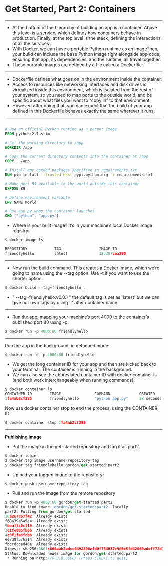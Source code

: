 
# Get Started, Part 2: Containers

---

* At the bottom of the hierarchy of building an app is a container. Above this level is a service, which defines how containers behave in production. Finally, at the top level is the stack, defining the interactions of all the services.
* With Docker, we can have a portable Python runtime as an imageThen, your build can include the base Python image right alongside app code, ensuring that app, its dependencies, and the runtime, all travel together.
* These portable images are defined by a file called a Dockerfile.

---

* Dockerfile defines what goes on in the environment inside the container.
* Access to resources like networking interfaces and disk drives is virtualized inside this environment, which is isolated from the rest of your system, so you need to map ports to the outside world, and be specific about what files you want to “copy in” to that environment.
* However, after doing that, you can expect that the build of your app defined in this Dockerfile behaves exactly the same wherever it runs.

---

```Dockerfile

# Use an official Python runtime as a parent image
FROM python:2.7-slim

# Set the working directory to /app
WORKDIR /app

# Copy the current directory contents into the container at /app
COPY . /app

# Install any needed packages specified in requirements.txt
RUN pip install --trusted-host pypi.python.org -r requirements.txt

# Make port 80 available to the world outside this container
EXPOSE 80

# Define environment variable
ENV NAME World

# Run app.py when the container launches
CMD ["python", "app.py"]


```

* Where is your built image? It’s in your machine’s local Docker image registry:

```javascript
$ docker image ls

REPOSITORY            TAG                 IMAGE ID
friendlyhello         latest              326387cea398
```

---

* Now run the build command. This creates a Docker image, which we’re going to name using the --tag option. Use -t if you want to use the shorter option.

```javascript
$ docker build --tag=friendlyhello .
```

* " --tag=friendlyhello:v0.0.1 " the default tag is set as 'latest' but we can give our own tags by using ':' after container name.

---

* Run the app, mapping your machine’s port 4000 to the container’s published port 80 using -p:

```javascript
$ docker run -p 4000:80 friendlyhello
```

---

Run the app in the background, in detached mode:

```javascript
$ docker run -d -p 4000:80 friendlyhello
```

* We get the long container ID for your app and then are kicked back to your terminal. The container is running in the background.
* We can also see the abbreviated container ID with docker container ls (and both work interchangeably when running commands):

```javascript
$ docker container ls
CONTAINER ID        IMAGE               COMMAND             CREATED
1fa4ab2cf395        friendlyhello       "python app.py"     28 seconds ago

```

Now use docker container stop to end the process, using the CONTAINER ID

```javascript
$ docker container stop 1fa4ab2cf395
```

---

**Publishing image**


* Put the image in the get-started repository and tag it as part2.

```javascript
$ docker login
$ docker tag image username/repository:tag
$ docker tag friendlyhello gordon/get-started:part2
```

* Upload your tagged image to the repository:

```javascript
$ docker push username/repository:tag
```

* Pull and run the image from the remote repository

```javascript
$ docker run -p 4000:80 gordon/get-started:part2
Unable to find image 'gordon/get-started:part2' locally
part2: Pulling from gordon/get-started
10a267c67f42: Already exists
f68a39a6a5e4: Already exists
9beaffc0cf19: Already exists
3c1fe835fb6b: Already exists
4c9f1fa8fcb8: Already exists
ee7d8f576a14: Already exists
fbccdcced46e: Already exists
Digest: sha256:0601c866aab2adcc6498200efd0f754037e909e5fd42069adeff72d1e2439068
Status: Downloaded newer image for gordon/get-started:part2
 * Running on http://0.0.0.0:80/ (Press CTRL+C to quit)
```
